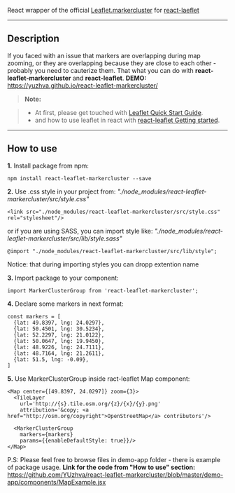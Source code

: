 React wrapper of the official [Leaflet.markercluster](https://github.com/Leaflet/Leaflet.markercluster)
for [react-laeflet](https://github.com/PaulLeCam/react-leaflet)

----------


Description
-------------

If you faced with an issue that markers are overlapping during map zooming, or they are
overlapping because they are close to each other - probably you need to cauterize them.
That what you can do with **react-leaflet-markercluster** and **react-leaflet**.
**DEMO:** https://yuzhva.github.io/react-leaflet-markercluster/

> **Note:**

> - At first, please get touched with [Leaflet Quick Start Guide](http://leafletjs.com/examples/quick-start/).
> - and how to use leaflet in react with [react-leaflet Getting started](https://github.com/PaulLeCam/react-leaflet/blob/master/docs/Getting%20started.md).



----------


How to use
-------------------

**1.** Install package from npm:

    npm install react-leaflet-markercluster --save

**2.** Use .css style in your project from:
*"./node_modules/react-leaflet-markercluster/src/style.css"*

    <link src="./node_modules/react-leaflet-markercluster/src/style.css" rel="stylesheet"/>

or if you are using SASS,  you can import style like:
*"./node_modules/react-leaflet-markercluster/src/lib/style.sass"*

    @import "./node_modules/react-leaflet-markercluster/src/lib/style";

Notice: that during importing styles you can dropp extention name

**3.** Import package to your component:

    import MarkerClusterGroup from 'react-leaflet-markercluster';

**4.** Declare some markers in next format:

    const markers = [
      {lat: 49.8397, lng: 24.0297},
      {lat: 50.4501, lng: 30.5234},
      {lat: 52.2297, lng: 21.0122},
      {lat: 50.0647, lng: 19.9450},
      {lat: 48.9226, lng: 24.7111},
      {lat: 48.7164, lng: 21.2611},
      {lat: 51.5, lng: -0.09},
    ]

**5.** Use MarkerClusterGroup inside ract-leaflet Map component:

    <Map center={[49.8397, 24.0297]} zoom={3}>
      <TileLayer
        url='http://{s}.tile.osm.org/{z}/{x}/{y}.png'
        attribution='&copy; <a href="http://osm.org/copyright">OpenStreetMap</a> contributors'/>

      <MarkerClusterGroup
        markers={markers}
        params={{enableDefaultStyle: true}}/>
    </Map>


P.S: Please feel free to browse files in demo-app folder - there is example of package usage.
**Link for the code from "How to use" section:** https://github.com/YUzhva/react-leaflet-markercluster/blob/master/demo-app/components/MapExample.jsx
